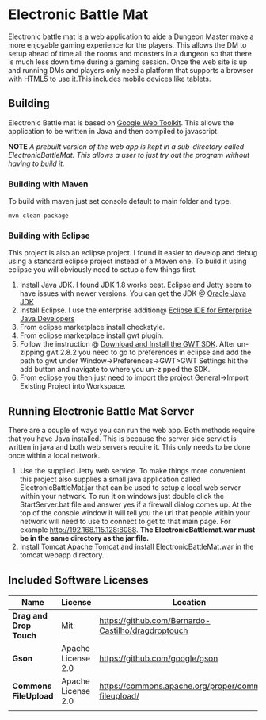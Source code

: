 # **Electronic Battle Mat**

Electronic battle mat is a web application to aide a Dungeon Master make a more enjoyable 
gaming experience for the players. This allows the DM to setup ahead of time all 
the rooms and monsters in a dungeon so that there is much less down time during a 
gaming session. Once the web site is up and running DMs and players only need a platform 
that supports a browser with HTML5 to use it.This includes mobile devices like tablets.

## Building
Electronic Battle mat is based on [Google Web Toolkit](http://www.gwtproject.org/). 
This allows the application to be written in Java and then compiled to javascript.

**NOTE** *A prebuilt version of the web app is kept in a sub-directory called ElectronicBattleMat. 
This allows a user to just try out the program without having to build it.*

### Building with Maven
To build with maven just set console default to main folder and type.

    mvn clean package

### Building with Eclipse
This project is also an eclipse project. I found it easier to develop and debug using 
a standard eclipse project instead of a Maven one. To build it using eclipse you will obviously 
need to setup a few things first.
1. Install Java JDK. I found JDK 1.8 works best. Eclipse and Jetty seem to have issues 
   with newer versions. You can get the JDK @ [Oracle Java JDK](https://www.oracle.com/technetwork/java/javase/downloads/jdk8-downloads-2133151.html)
2. Install Eclipse. I use the enterprise addition@ [Eclipse IDE for Enterprise Java Developers](https://www.eclipse.org/downloads/packages/release/2019-03/r/eclipse-ide-enterprise-java-developers)
3. From eclipse marketplace install checkstyle.
4. From eclipse marketplace install gwt plugin.
5. Follow the instruction @ [Download and Install the GWT SDK](http://www.gwtproject.org/gettingstarted.html). 
After un-zipping gwt 2.8.2 you need to go to preferences in eclipse and add the path 
to gwt under Window->Preferences->GWT>GWT Settings hit the add button and navigate to 
where you un-zipped the SDK.
6. From eclipse you then just need to import the project General->Import Existing Project 
   into Workspace.

## Running Electronic Battle Mat Server
There are a couple of ways you can run the web app. Both methods require that you have 
Java installed. This is because the server side servlet is written in java and both 
web servers require it. This only needs to be done once within a local network.
1. Use the supplied Jetty web service.
To make things more convenient this project also supplies a small java application called 
ElectronicBattleMat.jar that can be used to setup a local web server within your network. 
To run it on windows just double click the StartServer.bat file and answer yes if  a 
firewall dialog comes up. At the top of the console window it will tell you the url 
that people within your network will need to use to connect to get to that main page. For example 
    http://192.168.115.128:8088. **The ElectronicBattlemat.war must be in the same directory as the jar file.**
2. Install Tomcat [Apache Tomcat](https://tomcat.apache.org/download-80.cgi) and install 
ElectronicBattleMat.war in the tomcat webapp directory.

## Included Software Licenses
| Name                    | License            | Location                                              |
|-------------------------|--------------------|-------------------------------------------------------|
| **Drag and Drop Touch** | Mit                | https://github.com/Bernardo-Castilho/dragdroptouch    |
| **Gson**                | Apache License 2.0 | https://github.com/google/gson                        |
| **Commons FileUpload**  | Apache License 2.0 | https://commons.apache.org/proper/commons-fileupload/ |
|                         |                    |                                                       |

